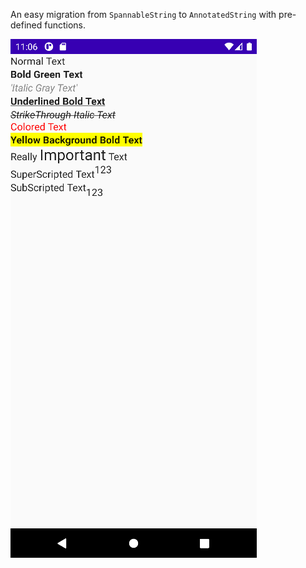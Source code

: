 An easy migration from `SpannableString` to `AnnotatedString` with pre-defined functions.

![intro](annotatedstringext.png?raw=true)